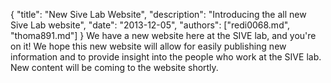 {
	"title": "New Sive Lab Website",
	"description": "Introducing the all new Sive Lab website",
	"date": "2013-12-05",
	"authors": ["redi0068.md", "thoma891.md"]
}
We have a new website here at the SIVE lab, and you're on it!  We hope this new website will allow for easily publishing new information and to provide insight into the people who work at the SIVE lab.  New content will be coming to the website shortly.

